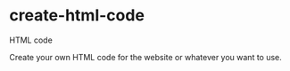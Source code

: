 # create-html-code
HTML code

Create your own HTML code for the website or whatever you want to use.
